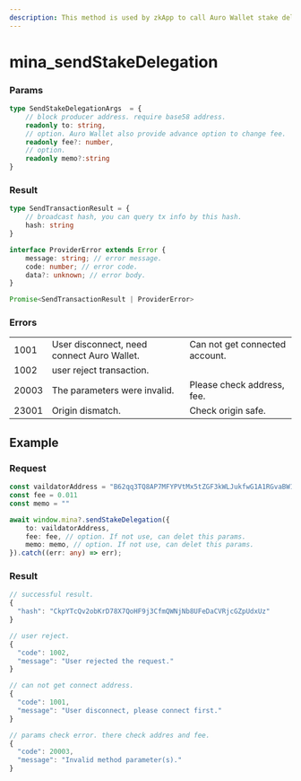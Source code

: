 ```yaml
---
description: This method is used by zkApp to call Auro Wallet stake delegation.
---
```


# mina\_sendStakeDelegation

### Params

```typescript
type SendStakeDelegationArgs  = {
    // block producer address. require base58 address.
    readonly to: string,
    // option. Auro Wallet also provide advance option to change fee.
    readonly fee?: number,
    // option.
    readonly memo?:string
}
```

### Result

```typescript
type SendTransactionResult = {
    // broadcast hash, you can query tx info by this hash.
    hash: string
}

interface ProviderError extends Error {
    message: string; // error message.
    code: number; // error code.
    data?: unknown; // error body. 
}

Promise<SendTransactionResult | ProviderError>
```

### Errors

|       |                                            |                                |
| ----- | ------------------------------------------ | ------------------------------ |
| 1001  | User disconnect, need connect Auro Wallet. | Can not get connected account. |
| 1002  | user reject transaction.                   |                                |
| 20003 | The parameters were invalid.               | Please check address, fee.     |
| 23001 | Origin dismatch.                           | Check origin safe.             |

## Example

### Request

```typescript
const vaildatorAddress = "B62qq3TQ8AP7MFYPVtMx5tZGF3kWLJukfwG1A1RGvaBW1jfTPTkDBW6"
const fee = 0.011
const memo = ""

await window.mina?.sendStakeDelegation({
    to: vaildatorAddress,
    fee: fee, // option. If not use, can delet this params.
    memo: memo, // option. If not use, can delet this params.
}).catch((err: any) => err);
```

### Result

```typescript
// successful result.
{
  "hash": "CkpYTcQv2obKrD78X7QoHF9j3CfmQWNjNb8UFeDaCVRjcGZpUdxUz"
}

// user reject.
{
  "code": 1002,
  "message": "User rejected the request."
}

// can not get connect address.
{
  "code": 1001,
  "message": "User disconnect, please connect first."
}

// params check error. there check addres and fee.
{
  "code": 20003,
  "message": "Invalid method parameter(s)."
}
```
